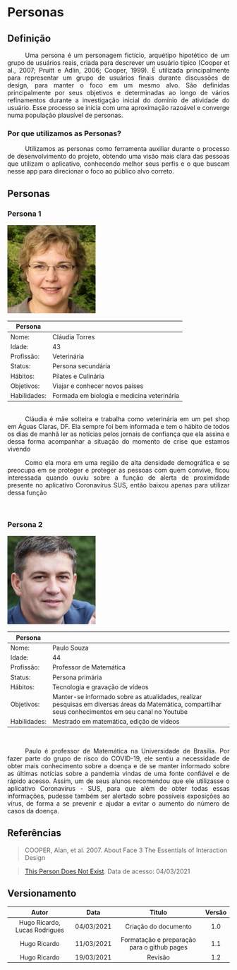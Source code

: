 # Personas

## Definição
<div style="text-indent: 40px; text-align: justify"/>
Uma persona é um personagem fictício, arquétipo hipotético de um grupo de usuários reais, criada para descrever um usuário típico (Cooper et al., 2007; Pruitt e Adlin, 2006; Cooper, 1999). É utilizada principalmente para representar um grupo de usuários finais durante discussões de design, para manter o foco em um mesmo alvo. São definidas principalmente por seus objetivos e determinadas ao longo de vários refinamentos durante a investigação inicial do domínio de atividade do usuário. Esse processo se inicia com uma aproximação razoável e converge numa população plausível de personas.
</div>

### Por que utilizamos as Personas?
<div style="text-indent: 40px; text-align: justify"/>
Utilizamos as personas como ferramenta auxiliar durante o processo de desenvolvimento do projeto, obtendo uma visão mais clara das pessoas que utilizam o aplicativo, conhecendo melhor seus perfis e o que buscam nesse app para direcionar o foco ao público alvo correto.
</div>

## Personas

### Persona 1
<img width="200" src="https://raw.githubusercontent.com/Requisitos-de-Software/2020.2-Coronavirus-SUS/devel/docs/assets/personas/claudia.jpeg">

|Persona||
|--|--|
Nome: | Cláudia Torres
Idade: | 43  
Profissão: | Veterinária
Status: | Persona secundária
Hábitos: | Pilates e Culinária
Objetivos: | Viajar e conhecer novos países
Habilidades: | Formada em biologia e medicina veterinária  

</br>
<div style="text-indent: 40px; text-align: justify"/>
Cláudia é mãe solteira e trabalha como veterinária em um pet shop em Águas Claras, DF. Ela sempre foi bem informada e tem o hábito de todos os dias de manhã ler as notícias pelos jornais de confiança que ela assina e dessa forma acompanhar a situação do momento de crise que estamos vivendo

Como ela mora em uma região de alta densidade demográfica e se preocupa em se proteger e proteger as pessoas com quem convive, ficou interessada quando ouviu sobre a função de alerta de proximidade presente no aplicativo Coronavírus SUS, então baixou apenas para utilizar dessa função
</div>

<br>

### Persona 2

<img width="200" src="https://raw.githubusercontent.com/Requisitos-de-Software/2020.2-Coronavirus-SUS/devel/docs/assets/personas/paulo.jpeg">

|Persona||
|--|--|
Nome: | Paulo Souza
Idade: | 44
Profissão: | Professor de Matemática
Status: | Persona primária
Hábitos: | Tecnologia e gravação de vídeos
Objetivos: | Manter-se informado sobre as atualidades, realizar pesquisas em diversas áreas da Matemática, compartilhar seus conhecimentos em seu canal no Youtube
Habilidades: | Mestrado em matemática, edição de vídeos

<br>
<div style="text-indent: 40px; text-align: justify"/>

Paulo é professor de Matemática na Universidade de Brasília. Por fazer parte do grupo de risco do COVID-19, ele sentiu a necessidade de obter mais conhecimento sobre a doença e de se manter informado sobre as últimas notícias sobre a pandemia vindas de uma fonte confiável e de rápido acesso. Assim, um de seus alunos recomendou que ele utilizasse o aplicativo Coronavírus - SUS, para que além de obter todas essas informações, pudesse também ser alertado sobre possíveis exposições ao vírus, de forma a se prevenir e ajudar a evitar o aumento do número de casos da doença.
</div>

## Referências
> COOPER, Alan, et al. 2007. About Face 3 The Essentials of Interaction Design

> [This Person Does Not Exist](https://thispersondoesnotexist.com/). Data de acesso: 04/03/2021  

## Versionamento
| Autor     | Data       | Titulo     | Versão     |
| :--------:| :--------: | :--------: | :--------: |
| Hugo Ricardo, Lucas Rodrigues | 04/03/2021 | Criação do documento | 1.0
| Hugo Ricardo | 11/03/2021     | Formatação e preparação para o github pages | 1.1 |
| Hugo Ricardo | 19/03/2021     | Revisão | 1.2 |
